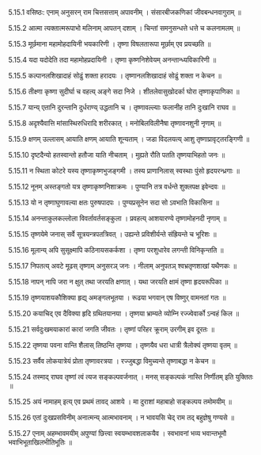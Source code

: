 5.15.1
वसिष्ठः:
एनाम् अनुसरन् राम चित्तसत्ताम् अपावनीम् ।
संसारबीजकणिकां जीवबन्धनवागुराम् ॥


5.15.2
आत्मा त्यक्तात्मरूपाभो मलिनाम् आपतन् दशाम् ।
चिन्तां समनुसन्धत्ते धत्ते च कलनामलम् ॥


5.15.3
मूर्छमाना महामोहदायिनी भयकारिणी ।
तृष्णा विषलतारूपा मूर्छाम् एव प्रयच्छति ॥


5.15.4
यदा यदोदेति तदा महामोहप्रदायिनी ।
तृष्णा कृष्णनिशेवेयम् अनन्तान्ध्यविकारिणी ॥


5.15.5
कल्पानलशिखादाहं सोढुं शक्ता हरादयः ।
तृष्णानलशिखादाहं सोढुं शक्ता न केचन ॥


5.15.6
तीक्ष्णा कृष्णा सुदीर्घा च वहत्य् अङ्गे सदा निजे ।
शीतलेवासुखोदर्का घोरा तृष्णाकृपाणिका ॥


5.15.7
यान्य् एतानि दुरन्तानि दुर्धराण्य् उद्धतानि च ।
तृष्णावल्ल्याः फलानीह तानि दुःखानि राघव ॥


5.15.8
अदृश्यैवात्ति मांसास्थिरुधिरादि शरीरकात् ।
मनोबिलविलीनैषा तृष्णावनशुनी नृणाम् ॥


5.15.9
क्षणम् उल्लासम् आयाति क्षणम् आयाति शून्यताम् ।
जडा विदलयत्य् आशु तृष्णाप्रावृट्तरङ्गिणी ॥


5.15.10
दृष्टदैन्यो हतस्वान्तो हतौजा याति नीचताम् ।
मुह्यते रौति पतति तृष्णयाभिहतो जनः ॥


5.15.11
न स्थिता कोटरे यस्य तृष्णाकृष्णभुजङ्गमी ।
तस्य प्राणानिलास् स्वस्थाः पुंसो हृदयरन्ध्रगाः ॥


5.15.12
नूनम् अस्तङ्गतो यत्र तृष्णाकृष्णनिशाक्रमः ।
पुण्यानि तत्र वर्धन्ते शुक्लपक्ष इवेन्दवः ॥


5.15.13
यो न तृष्णाघुणावल्या क्षतः पुरुषपादपः ।
पुण्यप्रसूनेन सदा सो ऽवभाति विकासिना ॥


5.15.14
अनन्ताकुलकल्लोला विवर्तावर्तसङ्कुला ।
प्रवहत्य् आशयारण्ये तृष्णामोहनदी नृणाम् ॥


5.15.15
तृष्णयेमे जनास् सर्वे सूत्रयन्त्रपतत्रिवत् ।
उह्यन्ते प्रविशीर्यन्ते संह्रियन्ते च भूरिशः ॥


5.15.16
मूलान्य् अपि सुसूक्ष्मापि कठिनायसकर्कशा ।
तृष्णा परशुधारेव लगन्ती विनिकृन्तति ॥


5.15.17
निपतत्य् अवटे मूढस् तृष्णाम् अनुसरञ् जनः ।
नीलाम् अनुपतञ् श्वभ्रतृणशाखां यथैणकः ॥


5.15.18
नापन् नापि जरा न क्षुत् तथा जरयति क्षणात् ।
यथा जरयति क्षामं तृष्णा हृदयरूपिका ॥


5.15.19
तृष्णयाशयकौशिक्या हृद्य् अमङ्गलभूतया ।
रूढया भगवान् एष विष्णुर् वामनतां गतः ॥


5.15.20
कयाचिद् एव दैविक्या हृदि ग्रथितयानया ।
तृष्णया भ्राम्यते व्योम्नि रज्ज्वेवार्को ऽन्वहं किल ॥


5.15.21
सर्वदुःखमयाकारां कारां जगति जीवतः ।
तृष्णां परिहर क्रूराम् उरगीम् इव दूरतः ॥


5.15.22
तृष्णया पवना वान्ति शैलास् तिष्ठन्ति तृष्णया ।
तृष्णयैव धरा धात्री त्रैलोक्यं तृष्णया वृतम् ॥


5.15.23
सर्वैव लोकयात्रेयं प्रोता तृष्णावरत्रया ।
रज्जुबद्धा विमुच्यन्ते तृष्णाबद्धा न केचन ॥


5.15.24
तस्माद् राघव तृष्णां त्वं त्यज सङ्कल्पवर्जनात् ।
मनस् सङ्कल्पकं नास्ति निर्णीतम् इति युक्तितः ॥


5.15.25
अयं नामाहम् इत्य् एव प्रथमं तावद् आशये ।
मा दुराशां महाबाहो सङ्कल्पय तमोमयीम् ॥


5.15.26
एतां दुःखप्रसविनीम् अनात्मन्य् आत्मभावनाम् ।
न भावयसि चेद् राम तद् बहुज्ञेषु गण्यसे ॥


5.15.27
एनाम् अहम्भावमयीम् अपुण्यां छित्त्वा स्वयम्भावशलाकयैव ।
स्वभावनां भव्य भवान्तभूमौ भवाभिभूताखिलभीतिभूतिः ॥

